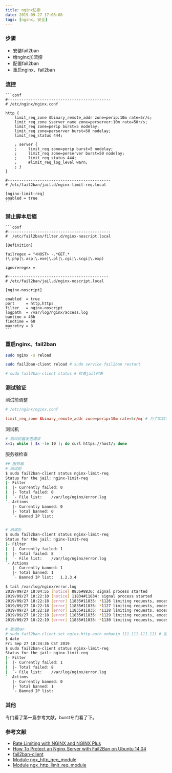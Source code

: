 ```yaml
---
title: nginx防御
date: 2019-09-27 17:08:08
tags: [nginx, 安全]
---
```


### 步骤

- 安装fail2ban
- 给nginx加流控
- 配置fail2ban
- 重启nginx、fail2ban


### 流控

    ```conf
    #---------------------------------------------
    # /etc/nginx/nginx.conf

    http {
        limit_req_zone $binary_remote_addr zone=perip:10m rate=5r/s;
        limit_req_zone $server_name zone=perserver:10m rate=50r/s;
        limit_req zone=perip burst=5 nodelay;
        limit_req zone=perserver burst=50 nodelay;
        limit_req_status 444;

        ; server {
        ;     limit_req zone=perip burst=5 nodelay;
        ;     limit_req zone=perserver burst=50 nodelay;
        ;     limit_req_status 444;
        ;     #limit_req_log_level warn;
        ; }
    }
    
    #---------------------------------------------
    # /etc/fail2ban/jail.d/nginx-limit-req.local

    [nginx-limit-req]
    enabled = true
    ```

### 禁止脚本后缀

    ```conf
    #---------------------------------------------
    #  /etc/fail2ban/filter.d/nginx-noscript.local

    [Definition]

    failregex = ^<HOST> -.*GET.*(\.php|\.asp|\.exe|\.pl|\.cgi|\.scgi|\.exp)

    ignoreregex =

    #--------------------------------------------
    # /etc/fail2ban/jail.d/nginx-noscript.local

    [nginx-noscript]

    enabled  = true
    port     = http,https
    filter   = nginx-noscript
    logpath  = /var/log/nginx/access.log
    bantime = 48h
    findtime = 60
    maxretry = 3
    ```

### 重启nginx、fail2ban

```bash
sudo nginx -s reload

sudo fail2ban-client reload # sudo service fail2ban restart

# sudo fail2ban-client status # 检查jail列表
```

### 测试验证

测试前调整

```conf
# /etc/nginx/nginx.conf

limit_req_zone $binary_remote_addr zone=perip:10m rate=5r/m; # 为了实验方便，改成 5r/m
```

测试机

```bash
# 测试机器发送请求
x=1; while [ $x -le 10 ]; do curl https://host/; done
```


服务器检查

```bash
## 服务器
# 测试前
$ sudo fail2ban-client status nginx-limit-req
Status for the jail: nginx-limit-req
|- Filter
|  |- Currently failed:	0
|  |- Total failed:	0
|  `- File list:	/var/log/nginx/error.log
`- Actions
   |- Currently banned:	0
   |- Total banned:	0
   `- Banned IP list:


# 测试后
$ sudo fail2ban-client status nginx-limit-req
Status for the jail: nginx-limit-req
|- Filter
|  |- Currently failed:	1
|  |- Total failed:	8
|  `- File list:	/var/log/nginx/error.log
`- Actions
   |- Currently banned:	1
   |- Total banned:	1
   `- Banned IP list:	1.2.3.4

$ tail /var/log/nginx/error.log
2019/09/27 18:04:55 [notice] 8836#8836: signal process started
2019/09/27 18:22:10 [notice] 11834#11834: signal process started
2019/09/27 18:22:18 [error] 11835#11835: *1126 limiting requests, excess: 5.911 by zone "perip", client: 218.4.167.126, server: target-host, request: "GET / HTTP/1.1", host: "target-host"
2019/09/27 18:22:18 [error] 11835#11835: *1127 limiting requests, excess: 5.891 by zone "perip", client: 218.4.167.126, server: target-host, request: "GET / HTTP/1.1", host: "target-host"
2019/09/27 18:22:18 [error] 11835#11835: *1128 limiting requests, excess: 5.879 by zone "perip", client: 218.4.167.126, server: target-host, request: "GET / HTTP/1.1", host: "target-host"
2019/09/27 18:22:18 [error] 11835#11835: *1129 limiting requests, excess: 5.864 by zone "perip", client: 218.4.167.126, server: target-host, request: "GET / HTTP/1.1", host: "target-host"
2019/09/27 18:22:19 [error] 11835#11835: *1130 limiting requests, excess: 5.849 by zone "perip", client: 218.4.167.126, server: target-host, request: "GET / HTTP/1.1", host: "target-host"

# 取消ban
# sudo fail2ban-client set nginx-http-auth unbanip 111.111.111.111 # 没有测试，默认bantime是10m，等它自动解封
$ date
Fri Sep 27 18:34:36 CST 2019
$ sudo fail2ban-client status nginx-limit-req
Status for the jail: nginx-limit-req
|- Filter
|  |- Currently failed:	1
|  |- Total failed:	8
|  `- File list:	/var/log/nginx/error.log
`- Actions
   |- Currently banned:	0
   |- Total banned:	1
   `- Banned IP list:
```

### 其他

专门看了第一篇参考文献，burst专门看了下。


### 参考文献

- [Rate Limiting with NGINX and NGINX Plus][1]
- [How To Protect an Nginx Server with Fail2Ban on Ubuntu 14.04][2]
- [fail2ban-client][3]
- [Module ngx_http_geo_module][4]
- [Module ngx_http_limit_req_module][5]

[1]: https://www.nginx.com/blog/rate-limiting-nginx/
[2]: https://www.digitalocean.com/community/tutorials/how-to-protect-an-nginx-server-with-fail2ban-on-ubuntu-14-04
[3]: https://www.fail2ban.org/wiki/index.php/Commands
[4]: https://nginx.org/en/docs/http/ngx_http_geo_module.html
[5]: http://nginx.org/en/docs/http/ngx_http_limit_req_module.html#limit_req_status

